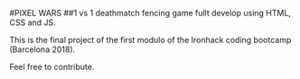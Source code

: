 #PIXEL WARS
##1 vs 1 deathmatch fencing game fullt develop using HTML, CSS and JS.

This is the final project of the first modulo of the Ironhack coding bootcamp (Barcelona 2018).

Feel free to contribute.
